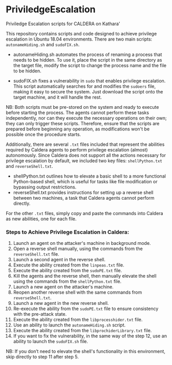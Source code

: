 # PriviledgeEscalation
Priviledge Escalation scripts for CALDERA on Kathara'

This repository contains scripts and code designed to achieve privilege escalation in Ubuntu 18.04 environments. There are two main scripts: `autonameHiding.sh` and `sudoFIX.sh`.

- autonameHiding.sh automates the process of renaming a process that needs to be hidden. To use it, place the script in the same directory as the target file, modify the script to change the process name and the file to be hidden.
  
- sudoFIX.sh fixes a vulnerability in `sudo` that enables privilege escalation. This script automatically searches for and modifies the `sudoers` file, making it easy to secure the system. Just download the script onto the target machine, and it will handle the rest.

NB: Both scripts must be pre-stored on the system and ready to execute before starting the process. The agents cannot perform these tasks independently, nor can they execute the necessary operations on their own; they can only trigger these scripts. Therefore, ensure that the scripts are prepared before beginning any operation, as modifications won't be possible once the procedure starts.

Additionally, there are several `.txt` files included that represent the abilities required by Caldera agents to perform privilege escalation (almost) autonomously. Since Caldera does not support all the actions necessary for privilege escalation by default, we included two key files: `shellPython.txt` and `reverseShell.txt`. 

- shellPython.txt outlines how to elevate a basic shell to a more functional Python-based shell, which is useful for tasks like file modification or bypassing output restrictions.
- reverseShell.txt provides instructions for setting up a reverse shell between two machines, a task that Caldera agents cannot perform directly.

For the other `.txt` files, simply copy and paste the commands into Caldera as new abilities, one for each file.

### Steps to Achieve Privilege Escalation in Caldera:

1. Launch an agent on the attacker's machine in background mode.
2. Open a reverse shell manually, using the commands from the `reverseShell.txt` file.
3. Launch a second agent in the reverse shell.
4. Execute the ability created from the `linpeas.txt` file.
5. Execute the ability created from the `sudoPE.txt` file.
6. Kill the agents and the reverse shell, then manually elevate the shell using the commands from the `shellPython.txt` file.
7. Launch a new agent on the attacker's machine.
8. Reopen another reverse shell with the same commands from `reverseShell.txt`.
9. Launch a new agent in the new reverse shell.
10. Re-execute the ability from the `sudoPE.txt` file to ensure consistency with the pre-attack state.
11. Execute the ability created from the `libprocesshider.txt` file.
12. Use an ability to launch the `autonameHiding.sh` script.
13. Execute the ability created from the `libprochiderLibrary.txt` file.
14. If you want to fix the vulnerability, in the same way of the step 12, use an ability to launch the `sudoFIX.sh` file.

NB: If you don’t need to elevate the shell's functionality in this environment, skip directly to step 11 after step 5.
